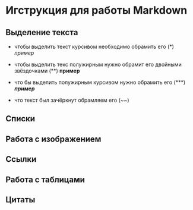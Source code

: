 # Игструкция для работы Markdown

## Выделение текста

* чтобы выделить текст курсивом необходимо обрамить его (*)  *пример*

* чтобы выделить текс полужирным нужно обрамит его двойными звёздочками (**) **пример**

* что бы выделить полужирным курсивом нужно обрамить его (***) ***пример***

* что текст был зачёркнут обрамляем его (~~)  
## Списки

## Работа с изображением

## Ссылки

## Работа с таблицами

## Цитаты
